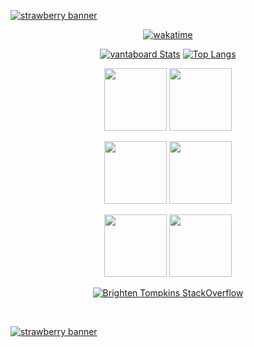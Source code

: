 [![strawberry banner](/assets/images/header/banner_upper.png)][sponsor]

<div align="center">

[![wakatime](https://wakatime.com/badge/user/56436e5a-2b81-4ef7-ace1-b753a863b081.svg)](https://wakatime.com/@56436e5a-2b81-4ef7-ace1-b753a863b081)

[<img src="https://github-readme-stats.vercel.app/api?username=vantaboard&show_icons=true&hide_title=true&theme=minimal&include_all_commits=true&count_private=true&line_height=32&hide=contribs,stars&hide_rank=true&icon_color=f03a17&border_radius=10" alt="vantaboard Stats" />][sponsor] [![Top Langs](https://github-readme-stats.vercel.app/api/top-langs/?username=vantaboard&layout=compact&langs_count=6&border_radius=10&card_width=235&custom_title=Languages)][sponsor]

[<img src="https://github-readme-stats.vercel.app/api/pin/?username=vantaboard&repo=canvas-cli&theme=minimal" height="100">][canvas-cli] [<img src="https://github-readme-stats.vercel.app/api/pin/?username=vantaboard&repo=shoppy&theme=minimal" height="100">][shoppy]

[<img src="https://github-readme-stats.vercel.app/api/pin/?username=vantaboard&repo=xps-upcharge&theme=minimal" height="100">][xps-upcharge] [<img src="https://github-readme-stats.vercel.app/api/pin/?username=vantaboard&repo=gadfly&theme=minimal" height="100">][gadfly]

[<img src="https://github-readme-stats.vercel.app/api/pin/?username=vantaboard&repo=magui&theme=minimal" height="100">][magui] [<img src="https://github-readme-stats.vercel.app/api/pin/?username=vantaboard&repo=yarn-project-template&theme=minimal" height="100">][yarn-project-template]

[![Brighten Tompkins StackOverflow](https://github-readme-stackoverflow.vercel.app/?userID=17369067)](https://stackoverflow.com/users/17369067/vantaboard)

<br />

</div>

[![strawberry banner](/assets/images/header/banner_lower.png)][sponsor]

  [sponsor]:    https://github.com/sponsors/vantaboard
  [xps-upcharge]: https://github.com/vantaboard/xps-upcharge
  [gadfly]: https://github.com/vantaboard/gadfly
  [canvas-cli]: https://github.com/vantaboard/canvas-cli
  [shoppy]: https://github.com/vantaboard/shoppy
  [magui]: https://github.com/vantaboard/magui
  [yarn-project-template]: https://github.com/vantaboard/yarn-project-template
